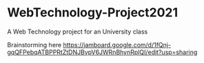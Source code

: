 # WebTechnology-Project2021
A Web Technology project for an University class

Brainstorming here https://jamboard.google.com/d/1fQnj-gqQFPebqATBPPRtZtDNJBvpV6JWRnBhynRplQI/edit?usp=sharing
